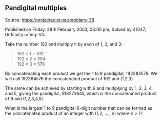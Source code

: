 Pandigital multiples
--------------------

Source: https://projecteuler.net/problem=38

Published on Friday, 28th February 2003, 06:00 pm; Solved by 41047;
Difficulty rating: 5%

Take the number 192 and multiply it by each of 1, 2, and 3:

> 192 × 1 = 192\
>  192 × 2 = 384\
>  192 × 3 = 576

By concatenating each product we get the 1 to 9 pandigital, 192384576.
We will call 192384576 the concatenated product of 192 and (1,2,3)

The same can be achieved by starting with 9 and multiplying by 1, 2, 3,
4, and 5, giving the pandigital, 918273645, which is the concatenated
product of 9 and (1,2,3,4,5).

What is the largest 1 to 9 pandigital 9-digit number that can be formed
as the concatenated product of an integer with (1,2, ... , n) where n \>
1?
